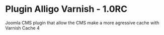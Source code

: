 # Plugin Alligo Varnish - 1.0RC
Joomla CMS plugin that allow the CMS make a more agressive cache with Varnish Cache 4

